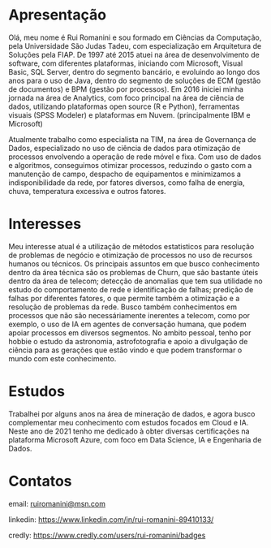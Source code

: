 # Apresentação
Olá, meu nome é Rui Romanini e sou formado em Ciências da Computação, pela Universidade São Judas Tadeu, com especialização em Arquitetura de Soluções pela FIAP.
De 1997 até 2015 atuei na área de desenvolvimento de software, com diferentes plataformas, iniciando com Microsoft, Visual Basic, SQL Server, dentro do segmento bancário, 
e evoluindo ao longo dos anos para o uso de Java, dentro do segmento de soluções de ECM (gestão de documentos) e BPM (gestão por processos).
Em 2016 iniciei minha jornada na área de Analytics, com foco principal na área de ciência de dados, utilizando plataformas open source (R e Python), 
ferramentas visuais (SPSS Modeler) e plataformas em Nuvem. (principalmente IBM e Microsoft)

Atualmente trabalho como especialista na TIM, na área de Governança de Dados, especializado no uso de ciência de dados para otimização de processos envolvendo a operação de rede móvel e fixa.
Com uso de dados e algoritmos, conseguimos otimizar processos, reduzindo o gasto com a manutenção de campo, despacho de equipamentos e minimizamos a indisponibilidade da rede, por
fatores diversos, como falha de energia, chuva, temperatura excessiva e outros fatores.


# Interesses
Meu interesse atual é a utilização de métodos estatisticos para resolução de problemas de negócio e otimização de processos no uso de recursos humanos ou técnicos.
Os principais assuntos em que busco conhecimento dentro da área técnica são os problemas de Churn, que são bastante úteis dentro da área de telecom; detecção de anomalias que 
tem sua utilidade no estudo do comportamento de rede e identificação de falhas; predição de falhas por diferentes fatores, o que permite também a otimização e a 
resolução de problemas da rede.
Busco também conhecimentos em processos que não são necessáriamente inerentes a telecom, como por exemplo, o uso de IA em agentes de conversação humana, que podem apoiar
processos em diversos segmentos.
No ambito pessoal, tenho por hobbie o estudo da astronomia, astrofotografia e apoio a divulgação de ciência para as gerações que estão vindo e que podem transformar o mundo
com este conhecimento.


# Estudos
Trabalhei por alguns anos na área de mineração de dados, e agora busco complementar meu conhecimento com estudos focados em Cloud e IA.
Neste ano de 2021 tenho me dedicado à obter diversas certificações na plataforma Microsoft Azure, com foco em Data Science, IA e Engenharia de Dados.

# Contatos
email: ruiromanini@msn.com

linkedin: https://www.linkedin.com/in/rui-romanini-89410133/

credly: https://www.credly.com/users/rui-romanini/badges


